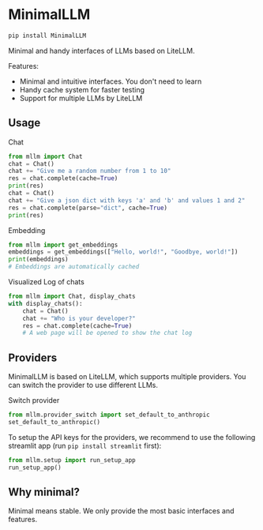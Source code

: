 # MinimalLLM

```bash
pip install MinimalLLM
```

Minimal and handy interfaces of LLMs based on LiteLLM.

Features:
- Minimal and intuitive interfaces. You don't need to learn
- Handy cache system for faster testing
- Support for multiple LLMs by LiteLLM

## Usage

Chat
```python
from mllm import Chat
chat = Chat()
chat += "Give me a random number from 1 to 10"
res = chat.complete(cache=True)
print(res)
chat = Chat()
chat += "Give a json dict with keys 'a' and 'b' and values 1 and 2"
res = chat.complete(parse="dict", cache=True)
print(res)
```

Embedding
```python
from mllm import get_embeddings
embeddings = get_embeddings(["Hello, world!", "Goodbye, world!"])
print(embeddings)
# Embeddings are automatically cached
```


Visualized Log of chats
```python
from mllm import Chat, display_chats
with display_chats():
    chat = Chat()
    chat += "Who is your developer?"
    res = chat.complete(cache=True)
    # A web page will be opened to show the chat log
```


## Providers

MinimalLLM is based on LiteLLM, which supports multiple providers. You can switch the provider to use different LLMs.

Switch provider
```python
from mllm.provider_switch import set_default_to_anthropic
set_default_to_anthropic()
```

To setup the API keys for the providers, we recommend to use the following streamlit app (run `pip install streamlit` first):
```python
from mllm.setup import run_setup_app
run_setup_app()
```

## Why minimal?

Minimal means stable. We only provide the most basic interfaces and features.
